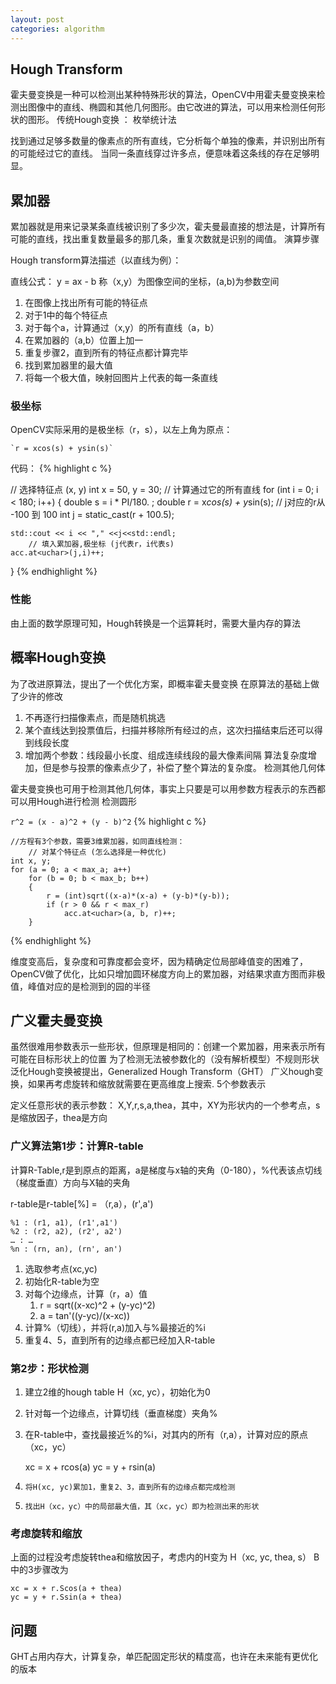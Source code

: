 ```yaml
---
layout: post
categories: algorithm
---
```


## Hough Transform

霍夫曼变换是一种可以检测出某种特殊形状的算法，OpenCV中用霍夫曼变换来检测出图像中的直线、椭圆和其他几何图形。由它改进的算法，可以用来检测任何形状的图形。
传统Hough变换 ： 枚举统计法


找到通过足够多数量的像素点的所有直线，它分析每个单独的像素，并识别出所有的可能经过它的直线。
当同一条直线穿过许多点，便意味着这条线的存在足够明显。


## 累加器

累加器就是用来记录某条直线被识别了多少次，霍夫曼最直接的想法是，计算所有可能的直线，找出重复数量最多的那几条，重复次数就是识别的阈值。
演算步骤



Hough transform算法描述（以直线为例）：

直线公式： y = ax - b 称（x,y）为图像空间的坐标，(a,b)为参数空间

  1. 在图像上找出所有可能的特征点
  2. 对于1中的每个特征点
  1. 对于每个a，计算通过（x,y）的所有直线（a，b）
  2. 在累加器的（a,b）位置上加一
  1. 重复步骤2，直到所有的特征点都计算完毕
  1. 找到累加器里的最大值
  2. 将每一个极大值，映射回图片上代表的每一条直线

### 极坐标


OpenCV实际采用的是极坐标（r，s），以左上角为原点：

    `r = xcos(s) + ysin(s)`

代码：
{% highlight c %}

// 选择特征点 (x, y)
int x = 50, y = 30;
// 计算通过它的所有直线
for (int i = 0; i < 180; i++) {
  	double s = i * PI/180. ;
  	double r = x*cos(s) + y*sin(s);
  	// j对应的r从 -100 到 100
  	int j = static_cast<int>(r + 100.5);

	std::cout << i << "," <<j<<std::endl;
  		// 填入累加器,极坐标 (j代表r，i代表s)
	acc.at<uchar>(j,i)++;
}
{% endhighlight %}
### 性能


由上面的数学原理可知，Hough转换是一个运算耗时，需要大量内存的算法

## 概率Hough变换

为了改进原算法，提出了一个优化方案，即概率霍夫曼变换
在原算法的基础上做了少许的修改
1. 不再逐行扫描像素点，而是随机挑选
2. 某个直线达到投票值后，扫描并移除所有经过的点，这次扫描结束后还可以得到线段长度
3. 增加两个参数：线段最小长度、组成连续线段的最大像素间隔
算法复杂度增加，但是参与投票的像素点少了，补偿了整个算法的复杂度。
检测其他几何体

霍夫曼变换也可用于检测其他几何体，事实上只要是可以用参数方程表示的东西都可以用Hough进行检测
检测圆形

`r^2 = (x - a)^2 + (y - b)^2`
{% highlight c %}

	//方程有3个参数，需要3维累加器，如同直线检测：
    	// 对某个特征点 (怎么选择是一种优化)
    int x, y;
    for (a = 0; a < max_a; a++)
        for (b = 0; b < max_b; b++)
        {
            r = (int)sqrt((x-a)*(x-a) + (y-b)*(y-b));
            if (r > 0 && r < max_r)
                acc.at<uchar>(a, b, r)++;
        }
{% endhighlight %}

维度变高后，复杂度和可靠度都会变坏，因为精确定位局部峰值变的困难了，OpenCV做了优化，比如只增加圆环梯度方向上的累加器，对结果求直方图而非极值，峰值对应的是检测到的园的半径


## 广义霍夫曼变换


虽然很难用参数表示一些形状，但原理是相同的：创建一个累加器，用来表示所有可能在目标形状上的位置
为了检测无法被参数化的（没有解析模型）不规则形状泛化Hough变换被提出，Generalized Hough Transform（GHT）
广义hough变换，如果再考虑旋转和缩放就需要在更高维度上搜索.
5个参数表示

定义任意形状的表示参数：
X,Y,r,s,a,thea，其中，XY为形状内的一个参考点，s是缩放因子，thea是方向


### 广义算法第1步：计算R-table

计算R-Table,r是到原点的距离，a是梯度与x轴的夹角（0-180），%代表该点切线（梯度垂直）方向与X轴的夹角

r-table是r-table[%] = （r,a），(r',a')

    %1 : (r1, a1), (r1',a1')
    %2 : (r2, a2), (r2', a2')
	… : …
	%n : (rn, an), (rn', an')

1. 选取参考点(xc,yc)
2. 初始化R-table为空
3. 对每个边缘点，计算（r，a）值
   1. r = sqrt((x-xc)^2 + (y-yc)^2)
   1. a = tan'((y-yc)/(x-xc))
4. 计算%（切线），并将(r,a)加入与%最接近的%i
5. 重复4、5，直到所有的边缘点都已经加入R-table

### 第2步：形状检测


1. 建立2维的hough table H（xc, yc），初始化为0
2. 针对每一个边缘点，计算切线（垂直梯度）夹角%
3. 在R-table中，查找最接近%的%i，对其内的所有（r,a），计算对应的原点（xc，yc）

    xc = x + rcos(a)
    yc = y + rsin(a)

4.     将H(xc, yc)累加1，重复2、3，直到所有的边缘点都完成检测
5.     找出H（xc，yc）中的局部最大值，其（xc，yc）即为检测出来的形状

### 考虑旋转和缩放


上面的过程没考虑旋转thea和缩放因子，考虑内的H变为
H（xc, yc, thea, s）
B中的3步骤改为

    xc = x + r.Scos(a + thea)
    yc = y + r.Ssin(a + thea)

## 问题

GHT占用内存大，计算复杂，单匹配固定形状的精度高，也许在未来能有更优化的版本
